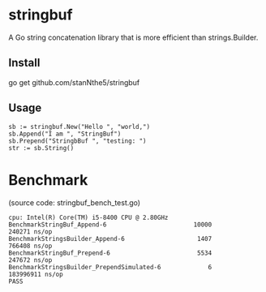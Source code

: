 # stringbuf

A Go string concatenation library that is more efficient than strings.Builder.

## Install
go get github.com/stanNthe5/stringbuf


## Usage
```
sb := stringbuf.New("Hello ", "world,")
sb.Append("I am ", "StringBuf")
sb.Prepend("StringbBuf ", "testing: ")
str := sb.String()
```

# Benchmark
(source code: stringbuf_bench_test.go)
```
cpu: Intel(R) Core(TM) i5-8400 CPU @ 2.80GHz
BenchmarkStringBuf_Append-6                        10000            240271 ns/op
BenchmarkStringsBuilder_Append-6                    1407            766408 ns/op
BenchmarkStringBuf_Prepend-6                        5534            247672 ns/op
BenchmarkStringsBuilder_PrependSimulated-6             6         183996911 ns/op
PASS
```